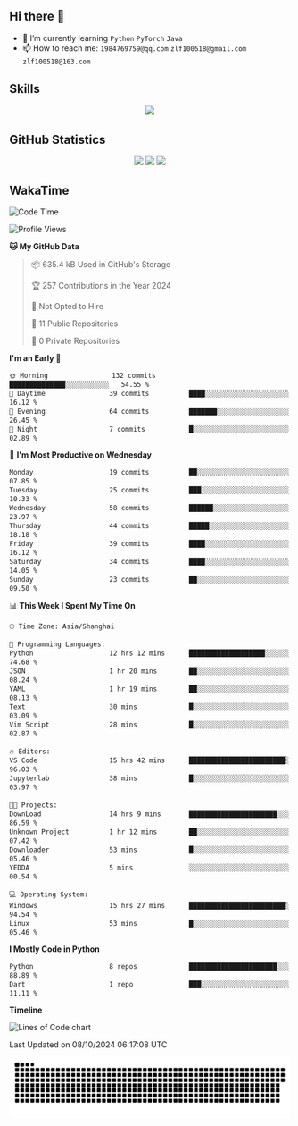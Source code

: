 ## Hi there 👋

- 🌱 I’m currently learning `Python` `PyTorch` `Java`
- 📫 How to reach me: `1984769759@qq.com` `zlf100518@gmail.com` `zlf100518@163.com`

## Skills
<div align="center"> <img src="https://skillicons.dev/icons?i=python,linux,git,github,html,css,js" /> </div>

## GitHub Statistics

<div align="center">
  <img src="https://github-readme-stats.vercel.app/api?username=mrcchenfeng&show_icons=true&theme=tokyonight" />
  <img src="https://github-readme-stats.vercel.app/api/top-langs/?username=mrcchenfeng&show_icons=true&theme=tokyonight" />
  <img src="https://github-readme-activity-graph.vercel.app/graph?username=mrcchenfeng&theme=xcode" />
</div>

## WakaTime

<!--START_SECTION:waka-->
![Code Time](http://img.shields.io/badge/Code%20Time-143%20hrs%2040%20mins-blue)

![Profile Views](http://img.shields.io/badge/Profile%20Views-0-blue)

**🐱 My GitHub Data** 

> 📦 635.4 kB Used in GitHub's Storage 
 > 
> 🏆 257 Contributions in the Year 2024
 > 
> 🚫 Not Opted to Hire
 > 
> 📜 11 Public Repositories 
 > 
> 🔑 0 Private Repositories 
 > 
**I'm an Early 🐤** 

```text
🌞 Morning                132 commits         ██████████████░░░░░░░░░░░   54.55 % 
🌆 Daytime                39 commits          ████░░░░░░░░░░░░░░░░░░░░░   16.12 % 
🌃 Evening                64 commits          ███████░░░░░░░░░░░░░░░░░░   26.45 % 
🌙 Night                  7 commits           █░░░░░░░░░░░░░░░░░░░░░░░░   02.89 % 
```
📅 **I'm Most Productive on Wednesday** 

```text
Monday                   19 commits          ██░░░░░░░░░░░░░░░░░░░░░░░   07.85 % 
Tuesday                  25 commits          ███░░░░░░░░░░░░░░░░░░░░░░   10.33 % 
Wednesday                58 commits          ██████░░░░░░░░░░░░░░░░░░░   23.97 % 
Thursday                 44 commits          █████░░░░░░░░░░░░░░░░░░░░   18.18 % 
Friday                   39 commits          ████░░░░░░░░░░░░░░░░░░░░░   16.12 % 
Saturday                 34 commits          ████░░░░░░░░░░░░░░░░░░░░░   14.05 % 
Sunday                   23 commits          ██░░░░░░░░░░░░░░░░░░░░░░░   09.50 % 
```


📊 **This Week I Spent My Time On** 

```text
🕑︎ Time Zone: Asia/Shanghai

💬 Programming Languages: 
Python                   12 hrs 12 mins      ███████████████████░░░░░░   74.68 % 
JSON                     1 hr 20 mins        ██░░░░░░░░░░░░░░░░░░░░░░░   08.24 % 
YAML                     1 hr 19 mins        ██░░░░░░░░░░░░░░░░░░░░░░░   08.13 % 
Text                     30 mins             █░░░░░░░░░░░░░░░░░░░░░░░░   03.09 % 
Vim Script               28 mins             █░░░░░░░░░░░░░░░░░░░░░░░░   02.87 % 

🔥 Editors: 
VS Code                  15 hrs 42 mins      ████████████████████████░   96.03 % 
Jupyterlab               38 mins             █░░░░░░░░░░░░░░░░░░░░░░░░   03.97 % 

🐱‍💻 Projects: 
DownLoad                 14 hrs 9 mins       ██████████████████████░░░   86.59 % 
Unknown Project          1 hr 12 mins        ██░░░░░░░░░░░░░░░░░░░░░░░   07.42 % 
Downloader               53 mins             █░░░░░░░░░░░░░░░░░░░░░░░░   05.46 % 
YEDDA                    5 mins              ░░░░░░░░░░░░░░░░░░░░░░░░░   00.54 % 

💻 Operating System: 
Windows                  15 hrs 27 mins      ████████████████████████░   94.54 % 
Linux                    53 mins             █░░░░░░░░░░░░░░░░░░░░░░░░   05.46 % 
```

**I Mostly Code in Python** 

```text
Python                   8 repos             ██████████████████████░░░   88.89 % 
Dart                     1 repo              ███░░░░░░░░░░░░░░░░░░░░░░   11.11 % 
```



**Timeline**

![Lines of Code chart](https://raw.githubusercontent.com/mrcchenfeng/mrcchenfeng/main/assets/bar_graph.png)


 Last Updated on 08/10/2024 06:17:08 UTC
<!--END_SECTION:waka-->

<div align="center"><img src="./assets/github-snake-dark.svg" /></div>
